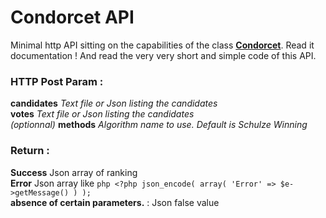 Condorcet API
===========================

Minimal http API sitting on the capabilities of the class **[Condorcet](https://github.com/julien-boudry/Condorcet_Schulze-PHP_Class)**. Read it documentation ! And read the very very short and simple code of this API.

### HTTP Post Param :   
**candidates** _Text file or Json listing the candidates_     
**votes** _Text file or Json listing the candidates_     
_(optionnal)_ **methods** _Algorithm name to use. Default is Schulze Winning_     


### Return :    

**Success** Json array of ranking    
**Error** Json array like ```php <?php json_encode( array( 'Error' => $e->getMessage() ) );```     
**absence of certain parameters.** : Json false value    